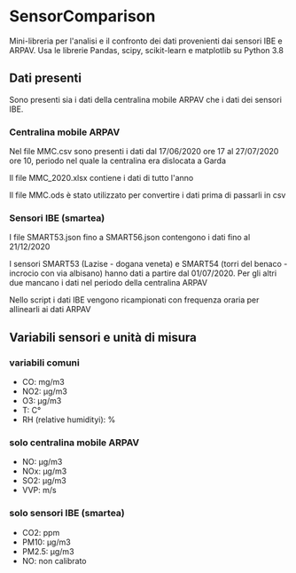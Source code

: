 # SensorComparison

Mini-libreria per l'analisi e il confronto dei dati provenienti dai sensori
IBE e ARPAV.
Usa le librerie Pandas, scipy, scikit-learn e matplotlib su Python 3.8

## Dati presenti
Sono presenti sia i dati della centralina mobile ARPAV
che i dati dei sensori IBE.
### Centralina mobile ARPAV
Nel file MMC.csv sono presenti i dati dal 17/06/2020 ore 17
al 27/07/2020 ore 10, periodo nel quale la centralina era dislocata
a Garda

Il file MMC_2020.xlsx contiene i dati di tutto l'anno

Il file MMC.ods è stato utilizzato per convertire i dati prima
di passarli in csv

### Sensori IBE (smartea)
I file SMART53.json fino a SMART56.json contengono i dati
fino al 21/12/2020

I sensori SMART53 (Lazise - dogana veneta) e
SMART54 (torri del benaco - incrocio con via albisano)
hanno dati a partire dal 01/07/2020.
Per gli altri due mancano i dati nel periodo della centralina ARPAV

Nello script i dati IBE vengono ricampionati con frequenza
oraria per allinearli ai dati ARPAV

## Variabili sensori e unità di misura
### variabili comuni
* CO: mg/m3
* NO2: µg/m3
* O3: µg/m3
* T: C°
* RH (relative humidityi): %

### solo centralina mobile ARPAV
* NO: µg/m3
* NOx: µg/m3
* SO2: µg/m3
* VVP: m/s

### solo sensori IBE (smartea)
* CO2: ppm
* PM10: µg/m3
* PM2.5: µg/m3
* NO: non calibrato

